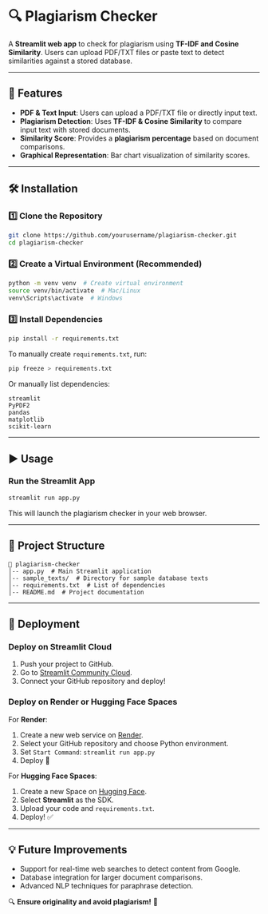 # 🔍 Plagiarism Checker

A **Streamlit web app** to check for plagiarism using **TF-IDF and Cosine Similarity**. Users can upload PDF/TXT files or paste text to detect similarities against a stored database.

---

## 🚀 Features

- **PDF & Text Input**: Users can upload a PDF/TXT file or directly input text.
- **Plagiarism Detection**: Uses **TF-IDF & Cosine Similarity** to compare input text with stored documents.
- **Similarity Score**: Provides a **plagiarism percentage** based on document comparisons.
- **Graphical Representation**: Bar chart visualization of similarity scores.

---

## 🛠 Installation

### **1️⃣ Clone the Repository**

```bash
git clone https://github.com/yourusername/plagiarism-checker.git
cd plagiarism-checker
```

### **2️⃣ Create a Virtual Environment (Recommended)**

```bash
python -m venv venv  # Create virtual environment
source venv/bin/activate  # Mac/Linux
venv\Scripts\activate  # Windows
```

### **3️⃣ Install Dependencies**

```bash
pip install -r requirements.txt
```

To manually create `requirements.txt`, run:

```bash
pip freeze > requirements.txt
```

Or manually list dependencies:

```
streamlit
PyPDF2
pandas
matplotlib
scikit-learn
```

---

## ▶️ Usage

### **Run the Streamlit App**

```bash
streamlit run app.py
```

This will launch the plagiarism checker in your web browser.

---

## 📂 Project Structure

```
📂 plagiarism-checker
│-- app.py  # Main Streamlit application
│-- sample_texts/  # Directory for sample database texts
│-- requirements.txt  # List of dependencies
│-- README.md  # Project documentation
```

---

## 🚀 Deployment

### **Deploy on Streamlit Cloud**

1. Push your project to GitHub.
2. Go to [Streamlit Community Cloud](https://share.streamlit.io/).
3. Connect your GitHub repository and deploy!

### **Deploy on Render or Hugging Face Spaces**

For **Render**:

1. Create a new web service on [Render](https://render.com/).
2. Select your GitHub repository and choose Python environment.
3. Set `Start Command`: `streamlit run app.py`
4. Deploy 🚀

For **Hugging Face Spaces**:

1. Create a new Space on [Hugging Face](https://huggingface.co/spaces).
2. Select **Streamlit** as the SDK.
3. Upload your code and `requirements.txt`.
4. Deploy! ✅

---

## 💡 Future Improvements

- Support for real-time web searches to detect content from Google.
- Database integration for larger document comparisons.
- Advanced NLP techniques for paraphrase detection.

🔍 **Ensure originality and avoid plagiarism!** 🚀

